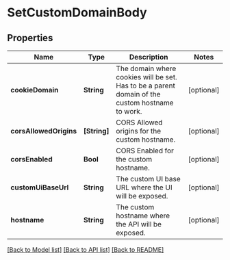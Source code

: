 # SetCustomDomainBody

## Properties
Name | Type | Description | Notes
------------ | ------------- | ------------- | -------------
**cookieDomain** | **String** | The domain where cookies will be set. Has to be a parent domain of the custom hostname to work. | [optional] 
**corsAllowedOrigins** | **[String]** | CORS Allowed origins for the custom hostname. | [optional] 
**corsEnabled** | **Bool** | CORS Enabled for the custom hostname. | [optional] 
**customUiBaseUrl** | **String** | The custom UI base URL where the UI will be exposed. | [optional] 
**hostname** | **String** | The custom hostname where the API will be exposed. | [optional] 

[[Back to Model list]](../README.md#documentation-for-models) [[Back to API list]](../README.md#documentation-for-api-endpoints) [[Back to README]](../README.md)



